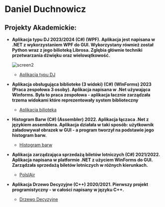 <h1>Daniel Duchnowicz <br/></h1>

<h2> Projekty Akademickie:</h2>

- <b> Aplikacja typu DJ 2023/2024 (C#) (WPF). </b>
  <b> Aplikacja jest napisana w .NET z wykorzystaniem WPF do GUI. Wykorzystany również został Python wraz z jego bilioteką Librosa. </b>
  <b> Zglębia głównie techniki przetwarzania dźwięku oraz wielowątkowość. </b>

  ![screen2](https://github.com/danielduch212/danielduch212/assets/72360092/99f4fc95-b9b1-417a-9494-f748649bc349)



  - [Aplikacja typu DJ](https://github.com/danielduch212/DjProgram)
    
- <b> Aplikacja obsługująca biblioteke (3 widoki) (C#) (WInForms) 2023 (Praca zespołowa 3 osoby). </b>
  <b> Aplikacja napisana w .Net używająca Winforms. Była to praca zespołowa - aplikacja łacznie zarządzała trzema widokami które reprezentowały system biblioteczny </b>
  - [Aplikacja bilioteka](https://github.com/danielduch212/LibraryManagmentStudio)
    
- <b>Histogram Barw (C#) (Assembler) 2022. </b>
  <b> Aplikacja łączaca .Net z językiem assemblera. Aplikacja działała w taki sposób: użytkownik załadowywał obrazek w GUI - a program tworzył na podstawie jego histogram barw. </b>
  - [Histogram barw](https://github.com/danielduch212/Histogram-Barw)

- <b> Aplikacja zarządzająca sprzedażą biletów lotniczych (C#) 2021/2022. </b>
  <b> Aplikacja napisana w platformie .NET z użyciem WinForms do GUI. Zarządzała sprzedażą biletów lotniczych w różnych kierunkach. </b>
  - [PolslAir](https://github.com/danielduch212/PolslAir)
    
- <b> Aplikacja Drzewo Decyzyjne (C++) 2020/2021. </b>
  <b> Pierwszy projekt programistyczny - w całości napisany w języku C++. </b>
  - [Drzewo Decyzyjne](https://github.com/danielduch212/Drzewo-Decyzyjne-2020)

